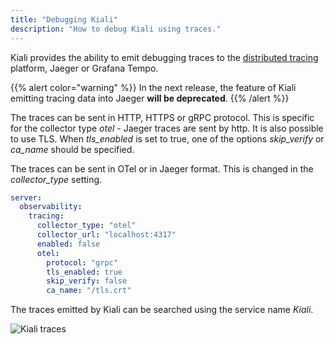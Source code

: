 ```yaml
---
title: "Debugging Kiali"
description: "How to debug Kiali using traces."
---
```


Kiali provides the ability to emit debugging traces to the [distributed tracing](/docs/configuration/p8s-jaeger-grafana/tracing) platform, Jaeger or Grafana Tempo. 

{{% alert color="warning" %}}
In the next release, the feature of Kiali emitting tracing data into Jaeger **will be deprecated**.
{{% /alert %}}

The traces can be sent in HTTP, HTTPS or gRPC protocol. This is specific for the collector type _otel_ - Jaeger traces are sent by http. It is also possible to use TLS. When _tls_enabled_ is set to true, one of the options _skip_verify_ or _ca_name_ should be specified. 

The traces can be sent in OTel or in Jaeger format. This is changed in the _collector_type_ setting. 

```yaml
server:
  observability:
    tracing:
      collector_type: "otel"
      collector_url: "localhost:4317"
      enabled: false
      otel:
        protocol: "grpc"
        tls_enabled: true
        skip_verify: false
        ca_name: "/tls.crt"
```

The traces emitted by Kiali can be searched using the service name _Kiali_.

![Kiali traces](/images/documentation/configuration/kiali_traces.png)

